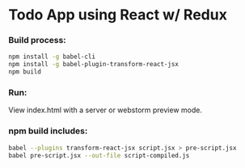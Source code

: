 # Todo App using React w/ Redux

### Build process:

```sh
npm install -g babel-cli
npm install -g babel-plugin-transform-react-jsx
npm build
```

### Run:

View index.html with a server or webstorm preview mode.

### npm build includes:
```sh
babel --plugins transform-react-jsx script.jsx > pre-script.jsx
babel pre-script.jsx --out-file script-compiled.js
```